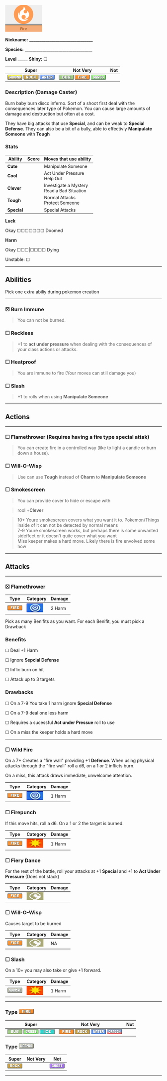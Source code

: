 ![fire](images/fire.png)

**Nickname:** \_\_\_\_\_\_\_\_\_\_\_\_\_\_\_\_\_\_\_\_\_\_\_\_\_\_\_\_\_\_\_\_

**Species:** \_\_\_\_\_\_\_\_\_\_\_\_\_\_\_\_\_\_\_\_\_\_\_\_\_\_\_\_\_\_\_\_\_\_

**Level** _\_\_\_\_   **Shiny:** ☐

 |   Super                                                                               | Not Very                                                                            | Not|
 |---------------------------------------------------------------------------------------|-------------------------------------------------------------------------------------|----|
 | ![](images/GroundIC_Big.webp) ![](images/RockIC_Big.webp) ![](images/WaterIC_Big.webp)|  ![](images/BugIC_Big.webp) ![](images/FireIC_Big.webp) ![](images/GrassIC_Big.webp)|    |

### Description (Damage Caster)

Burn baby burn disco inferno. Sort of a shoot first deal with the consequences later type of Pokemon. You can cause large amounts of damage and destruction but often at a cost.


They have big attacks that use **Special**, and can be weak to **Special Defense**. They can also be a bit of a bully, able to effectivly **Manipulate Someone** with **Tough**
 
### Stats

 |      Ability                   | Score | Moves that use ability                         |
 |--------------------------------|---------|-----------------------------|
 | **Cute**  | | Manipulate Someone <br/> |
 | **Cool**  | | Act Under Pressure <br/> Help Out |
 | **Clever**| | Investigate a Mystery <br/> Read a Bad Situation |
 | **Tough** | | Normal Attacks <br/> Protect Someone |
 | **Special** | | Special Attacks <br/> |

**Luck**

Okay ☐☐☐☐☐☐☐ Doomed

**Harm**

Okay ☐☐☐|☐☐☐☐ Dying

Unstable: ☐

---

## Abilities 
Pick one extra abiliy during pokemon creation

---

### ☒ Burn Immune 
> You can not be burned.

### ☐ Reckless 
> +1 to **act under pressure** when dealing with the consequences of your class actions or attacks.

### ☐ Heatproof
> You are immune to fire (Your moves can still damage you)

### ☐ Slash

> +1 to rolls when using **Manipulate Someone**

---

## Actions

---

### ☐ Flamethrower (Requires having a fire type special attak)

> You can create fire in a controlled way (like to light a candle or burn down a house).

### ☐  Will-O-Wisp

> Use can use **Tough** instead of **Charm** to **Manipulate Someone**

### ☐ Smokescreen

> You can provide cover to hide or escape with

> rool +**Clever**

> 10+ Youre smokescreen covers what you want it to. Pokemon/Things inside of it can not be detected by normal means  
> 7-9 Youre smokescreen works, but perhaps there is some unwanted sideffect or it doesn't quite cover what you want  
> Miss keeper makes a hard move. Likely there is fire envolved some how  
---

## Attacks

---

### ☒ Flamethrower

 | Type        | Category   | Damage      |
 | ----------- | ------------ | ----------- |
 | ![](images/FireIC_Big.webp)| ![](images/special.png)| 2 Harm |

Pick as many Benifits as you want. For each Benifit, you must pick a Drawback

### Benefits

☐ Deal +1 Harm

☐ Ignore **Sepcial Defense**

☐ Inflic burn on hit

☐ Attack up to 3 targets

### Drawbacks

☐ On a 7-9 You take 1 harm ignore **Special Defense**

☐ On a 7-9 deal one less harm

☐ Requires a sucessful **Act under Pressue** roll to use

☐ On a miss the keeper holds a hard move

---

### ☐ Wild Fire

  On a 7+ Creates a "fire wall" providing +1 **Defence**. When using physical attacks through the "fire wall" roll a d6, on a 1 or 2 inflicts burn.

  On a miss, this attack draws immediate, unwelcome attention.


 | Type        | Category   | Damage      |
 | ----------- | ------------ | ----------- |
 | ![](images/FireIC_Big.webp)| ![](images/special.png)| 1 Harm |


### ☐ Firepunch

If this move hits, roll a d6. On a 1 or 2 the target is burned.

 | Type        | Category   | Damage      |
 | ----------- | ------------ | ----------- |
 | ![](images/FireIC_Big.webp)| ![](images/physical.png)| 1 Harm|


### ☐ Fiery Dance

For the rest of the battle, roll your attacks at +1 **Special** and  +1 to **Act Under Pressure** (Does not stack)

 | Type        | Category   | Damage      |
 | ----------- | ------------ | ----------- |
 | ![](images/FireIC_Big.webp)| ![](images/status.png)| |


### ☐ Will-O-Wisp 

Causes target to be burned

 | Type        | Category   | Damage      |
 | ----------- | ------------ | ----------- |
 | ![](images/FireIC_Big.webp)| ![](images/status.png)| NA |


### ☐ Slash

On a 10+ you may also take or give +1 forward.

 | Type        | Category   | Damage      |
 | ----------- | ------------ | ----------- |
 | ![](images/NormalIC_Big.webp)| ![](images/physical.png)| 1 Harm |

---

### Type ![](images/FireIC_Big.webp)

 |   Super                                                                           | Not Very                                                                                                           | Not|
 |-----------------------------------------------------------------------------------|--------------------------------------------------------------------------------------------------------------------|----|
 | ![](images/BugIC_Big.webp) ![](images/GrassIC_Big.webp) ![](images/IceIC_Big.webp)|  ![](images/FireIC_Big.webp) ![](images/RockIC_Big.webp) ![](images/WaterIC_Big.webp) ![](images/DragonIC_Big.webp)|    |

### Type ![](images/NormalIC_Big.webp)

 |   Super                        | Not Very| Not                         |
 |--------------------------------|---------|-----------------------------|
 | ![](images/RockIC_Big.webp)|         | ![](images/GhostIC_Big.webp)|

---
